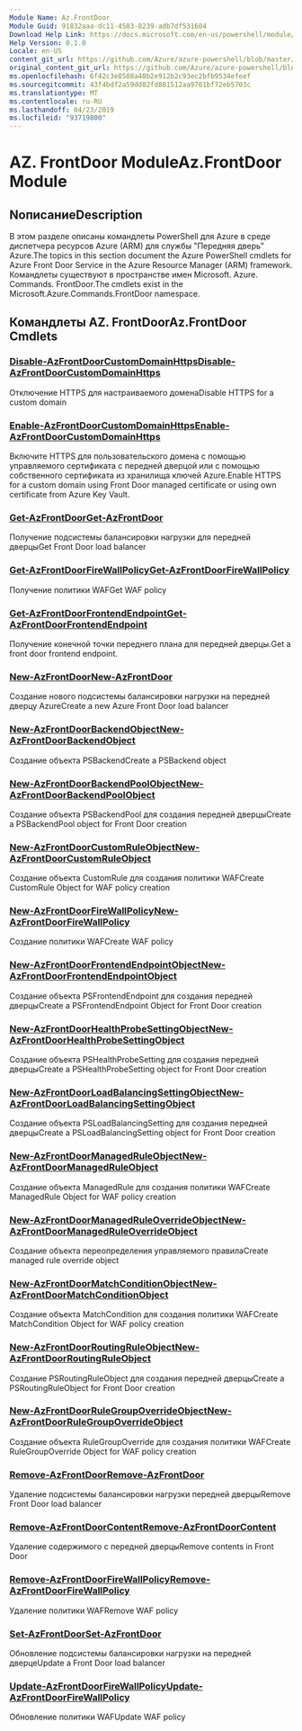```yaml
---
Module Name: Az.FrontDoor
Module Guid: 91832aaa-dc11-4583-8239-adb7df531604
Download Help Link: https://docs.microsoft.com/en-us/powershell/module/az.frontdoor
Help Version: 0.1.0
Locale: en-US
content_git_url: https://github.com/Azure/azure-powershell/blob/master/src/FrontDoor/FrontDoor/help/Az.FrontDoor.md
original_content_git_url: https://github.com/Azure/azure-powershell/blob/master/src/FrontDoor/FrontDoor/help/Az.FrontDoor.md
ms.openlocfilehash: 6f42c3e8588a40b2e912b2c93ec2bfb9534efeef
ms.sourcegitcommit: 43f4bdf2a59dd82fd881512aa9761bf72eb5703c
ms.translationtype: MT
ms.contentlocale: ru-RU
ms.lasthandoff: 04/23/2019
ms.locfileid: "93719800"
---
```

# <span data-ttu-id="3e228-101">AZ. FrontDoor Module</span><span class="sxs-lookup"><span data-stu-id="3e228-101">Az.FrontDoor Module</span></span>
## <span data-ttu-id="3e228-102">Nописание</span><span class="sxs-lookup"><span data-stu-id="3e228-102">Description</span></span>
<span data-ttu-id="3e228-103">В этом разделе описаны командлеты PowerShell для Azure в среде диспетчера ресурсов Azure (ARM) для службы "Передняя дверь" Azure.</span><span class="sxs-lookup"><span data-stu-id="3e228-103">The topics in this section document the Azure PowerShell cmdlets for Azure Front Door Service in the Azure Resource Manager (ARM) framework.</span></span> <span data-ttu-id="3e228-104">Командлеты существуют в пространстве имен Microsoft. Azure. Commands. FrontDoor.</span><span class="sxs-lookup"><span data-stu-id="3e228-104">The cmdlets exist in the Microsoft.Azure.Commands.FrontDoor namespace.</span></span>

## <span data-ttu-id="3e228-105">Командлеты AZ. FrontDoor</span><span class="sxs-lookup"><span data-stu-id="3e228-105">Az.FrontDoor Cmdlets</span></span>
### [<span data-ttu-id="3e228-106">Disable-AzFrontDoorCustomDomainHttps</span><span class="sxs-lookup"><span data-stu-id="3e228-106">Disable-AzFrontDoorCustomDomainHttps</span></span>](Disable-AzFrontDoorCustomDomainHttps.md)
<span data-ttu-id="3e228-107">Отключение HTTPS для настраиваемого домена</span><span class="sxs-lookup"><span data-stu-id="3e228-107">Disable HTTPS for a custom domain</span></span>

### [<span data-ttu-id="3e228-108">Enable-AzFrontDoorCustomDomainHttps</span><span class="sxs-lookup"><span data-stu-id="3e228-108">Enable-AzFrontDoorCustomDomainHttps</span></span>](Enable-AzFrontDoorCustomDomainHttps.md)
<span data-ttu-id="3e228-109">Включите HTTPS для пользовательского домена с помощью управляемого сертификата с передней дверцой или с помощью собственного сертификата из хранилища ключей Azure.</span><span class="sxs-lookup"><span data-stu-id="3e228-109">Enable HTTPS for a custom domain using Front Door managed certificate or using own certificate from Azure Key Vault.</span></span>

### [<span data-ttu-id="3e228-110">Get-AzFrontDoor</span><span class="sxs-lookup"><span data-stu-id="3e228-110">Get-AzFrontDoor</span></span>](Get-AzFrontDoor.md)
<span data-ttu-id="3e228-111">Получение подсистемы балансировки нагрузки для передней дверцы</span><span class="sxs-lookup"><span data-stu-id="3e228-111">Get Front Door load balancer</span></span>

### [<span data-ttu-id="3e228-112">Get-AzFrontDoorFireWallPolicy</span><span class="sxs-lookup"><span data-stu-id="3e228-112">Get-AzFrontDoorFireWallPolicy</span></span>](Get-AzFrontDoorFireWallPolicy.md)
<span data-ttu-id="3e228-113">Получение политики WAF</span><span class="sxs-lookup"><span data-stu-id="3e228-113">Get WAF policy</span></span>

### [<span data-ttu-id="3e228-114">Get-AzFrontDoorFrontendEndpoint</span><span class="sxs-lookup"><span data-stu-id="3e228-114">Get-AzFrontDoorFrontendEndpoint</span></span>](Get-AzFrontDoorFrontendEndpoint.md)
<span data-ttu-id="3e228-115">Получение конечной точки переднего плана для передней дверцы.</span><span class="sxs-lookup"><span data-stu-id="3e228-115">Get a front door frontend endpoint.</span></span>

### [<span data-ttu-id="3e228-116">New-AzFrontDoor</span><span class="sxs-lookup"><span data-stu-id="3e228-116">New-AzFrontDoor</span></span>](New-AzFrontDoor.md)
<span data-ttu-id="3e228-117">Создание нового подсистемы балансировки нагрузки на передней дверцу Azure</span><span class="sxs-lookup"><span data-stu-id="3e228-117">Create a new Azure Front Door load balancer</span></span>

### [<span data-ttu-id="3e228-118">New-AzFrontDoorBackendObject</span><span class="sxs-lookup"><span data-stu-id="3e228-118">New-AzFrontDoorBackendObject</span></span>](New-AzFrontDoorBackendObject.md)
<span data-ttu-id="3e228-119">Создание объекта PSBackend</span><span class="sxs-lookup"><span data-stu-id="3e228-119">Create a PSBackend object</span></span>

### [<span data-ttu-id="3e228-120">New-AzFrontDoorBackendPoolObject</span><span class="sxs-lookup"><span data-stu-id="3e228-120">New-AzFrontDoorBackendPoolObject</span></span>](New-AzFrontDoorBackendPoolObject.md)
<span data-ttu-id="3e228-121">Создание объекта PSBackendPool для создания передней дверцы</span><span class="sxs-lookup"><span data-stu-id="3e228-121">Create a PSBackendPool object for Front Door creation</span></span>

### [<span data-ttu-id="3e228-122">New-AzFrontDoorCustomRuleObject</span><span class="sxs-lookup"><span data-stu-id="3e228-122">New-AzFrontDoorCustomRuleObject</span></span>](New-AzFrontDoorCustomRuleObject.md)
<span data-ttu-id="3e228-123">Создание объекта CustomRule для создания политики WAF</span><span class="sxs-lookup"><span data-stu-id="3e228-123">Create CustomRule Object for WAF policy creation</span></span>

### [<span data-ttu-id="3e228-124">New-AzFrontDoorFireWallPolicy</span><span class="sxs-lookup"><span data-stu-id="3e228-124">New-AzFrontDoorFireWallPolicy</span></span>](New-AzFrontDoorFireWallPolicy.md)
<span data-ttu-id="3e228-125">Создание политики WAF</span><span class="sxs-lookup"><span data-stu-id="3e228-125">Create WAF policy</span></span>

### [<span data-ttu-id="3e228-126">New-AzFrontDoorFrontendEndpointObject</span><span class="sxs-lookup"><span data-stu-id="3e228-126">New-AzFrontDoorFrontendEndpointObject</span></span>](New-AzFrontDoorFrontendEndpointObject.md)
<span data-ttu-id="3e228-127">Создание объекта PSFrontendEndpoint для создания передней дверцы</span><span class="sxs-lookup"><span data-stu-id="3e228-127">Create a PSFrontendEndpoint Object for Front Door creation</span></span>

### [<span data-ttu-id="3e228-128">New-AzFrontDoorHealthProbeSettingObject</span><span class="sxs-lookup"><span data-stu-id="3e228-128">New-AzFrontDoorHealthProbeSettingObject</span></span>](New-AzFrontDoorHealthProbeSettingObject.md)
<span data-ttu-id="3e228-129">Создание объекта PSHealthProbeSetting для создания передней дверцы</span><span class="sxs-lookup"><span data-stu-id="3e228-129">Create a PSHealthProbeSetting object for Front Door creation</span></span>

### [<span data-ttu-id="3e228-130">New-AzFrontDoorLoadBalancingSettingObject</span><span class="sxs-lookup"><span data-stu-id="3e228-130">New-AzFrontDoorLoadBalancingSettingObject</span></span>](New-AzFrontDoorLoadBalancingSettingObject.md)
<span data-ttu-id="3e228-131">Создание объекта PSLoadBalancingSetting для создания передней дверцы</span><span class="sxs-lookup"><span data-stu-id="3e228-131">Create a PSLoadBalancingSetting object for Front Door creation</span></span>

### [<span data-ttu-id="3e228-132">New-AzFrontDoorManagedRuleObject</span><span class="sxs-lookup"><span data-stu-id="3e228-132">New-AzFrontDoorManagedRuleObject</span></span>](New-AzFrontDoorManagedRuleObject.md)
<span data-ttu-id="3e228-133">Создание объекта ManagedRule для создания политики WAF</span><span class="sxs-lookup"><span data-stu-id="3e228-133">Create ManagedRule Object for WAF policy creation</span></span>

### [<span data-ttu-id="3e228-134">New-AzFrontDoorManagedRuleOverrideObject</span><span class="sxs-lookup"><span data-stu-id="3e228-134">New-AzFrontDoorManagedRuleOverrideObject</span></span>](New-AzFrontDoorManagedRuleOverrideObject.md)
<span data-ttu-id="3e228-135">Создание объекта переопределения управляемого правила</span><span class="sxs-lookup"><span data-stu-id="3e228-135">Create managed rule override object</span></span>

### [<span data-ttu-id="3e228-136">New-AzFrontDoorMatchConditionObject</span><span class="sxs-lookup"><span data-stu-id="3e228-136">New-AzFrontDoorMatchConditionObject</span></span>](New-AzFrontDoorMatchConditionObject.md)
<span data-ttu-id="3e228-137">Создание объекта MatchCondition для создания политики WAF</span><span class="sxs-lookup"><span data-stu-id="3e228-137">Create MatchCondition Object for WAF policy creation</span></span>

### [<span data-ttu-id="3e228-138">New-AzFrontDoorRoutingRuleObject</span><span class="sxs-lookup"><span data-stu-id="3e228-138">New-AzFrontDoorRoutingRuleObject</span></span>](New-AzFrontDoorRoutingRuleObject.md)
<span data-ttu-id="3e228-139">Создание PSRoutingRuleObject для создания передней дверцы</span><span class="sxs-lookup"><span data-stu-id="3e228-139">Create a PSRoutingRuleObject for Front Door creation</span></span>

### [<span data-ttu-id="3e228-140">New-AzFrontDoorRuleGroupOverrideObject</span><span class="sxs-lookup"><span data-stu-id="3e228-140">New-AzFrontDoorRuleGroupOverrideObject</span></span>](New-AzFrontDoorRuleGroupOverrideObject.md)
<span data-ttu-id="3e228-141">Создание объекта RuleGroupOverride для создания политики WAF</span><span class="sxs-lookup"><span data-stu-id="3e228-141">Create RuleGroupOverride Object for WAF policy creation</span></span>

### [<span data-ttu-id="3e228-142">Remove-AzFrontDoor</span><span class="sxs-lookup"><span data-stu-id="3e228-142">Remove-AzFrontDoor</span></span>](Remove-AzFrontDoor.md)
<span data-ttu-id="3e228-143">Удаление подсистемы балансировки нагрузки передней дверцы</span><span class="sxs-lookup"><span data-stu-id="3e228-143">Remove Front Door load balancer</span></span>

### [<span data-ttu-id="3e228-144">Remove-AzFrontDoorContent</span><span class="sxs-lookup"><span data-stu-id="3e228-144">Remove-AzFrontDoorContent</span></span>](Remove-AzFrontDoorContent.md)
<span data-ttu-id="3e228-145">Удаление содержимого с передней дверцы</span><span class="sxs-lookup"><span data-stu-id="3e228-145">Remove contents in Front Door</span></span>

### [<span data-ttu-id="3e228-146">Remove-AzFrontDoorFireWallPolicy</span><span class="sxs-lookup"><span data-stu-id="3e228-146">Remove-AzFrontDoorFireWallPolicy</span></span>](Remove-AzFrontDoorFireWallPolicy.md)
<span data-ttu-id="3e228-147">Удаление политики WAF</span><span class="sxs-lookup"><span data-stu-id="3e228-147">Remove WAF policy</span></span>

### [<span data-ttu-id="3e228-148">Set-AzFrontDoor</span><span class="sxs-lookup"><span data-stu-id="3e228-148">Set-AzFrontDoor</span></span>](Set-AzFrontDoor.md)
<span data-ttu-id="3e228-149">Обновление подсистемы балансировки нагрузки на передней дверце</span><span class="sxs-lookup"><span data-stu-id="3e228-149">Update a Front Door load balancer</span></span>

### [<span data-ttu-id="3e228-150">Update-AzFrontDoorFireWallPolicy</span><span class="sxs-lookup"><span data-stu-id="3e228-150">Update-AzFrontDoorFireWallPolicy</span></span>](Update-AzFrontDoorFireWallPolicy.md)
<span data-ttu-id="3e228-151">Обновление политики WAF</span><span class="sxs-lookup"><span data-stu-id="3e228-151">Update WAF policy</span></span>

